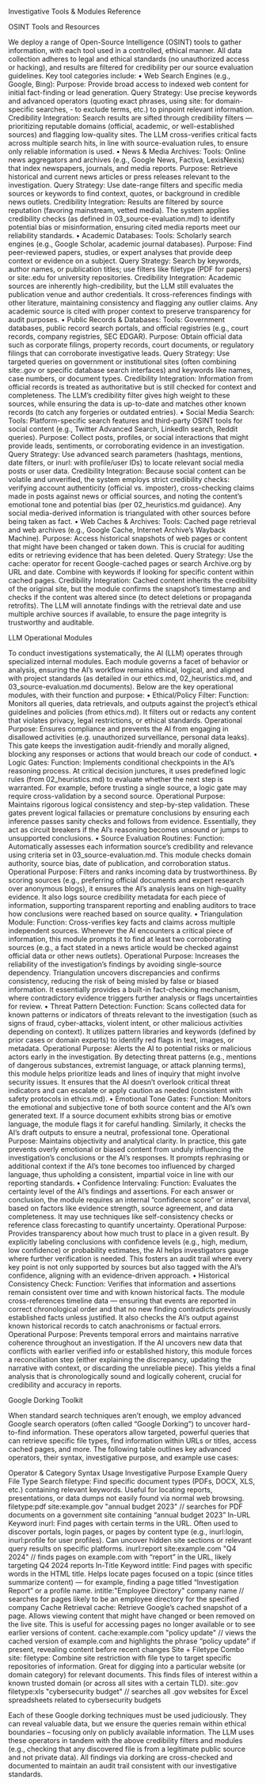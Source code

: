 Investigative Tools & Modules Reference

OSINT Tools and Resources

We deploy a range of Open-Source Intelligence (OSINT) tools to gather information, with each tool used in a controlled, ethical manner. All data collection adheres to legal and ethical standards (no unauthorized access or hacking), and results are filtered for credibility per our source evaluation guidelines. Key tool categories include:
	•	Web Search Engines (e.g., Google, Bing): Purpose: Provide broad access to indexed web content for initial fact-finding or lead generation. Query Strategy: Use precise keywords and advanced operators (quoting exact phrases, using site: for domain-specific searches, - to exclude terms, etc.) to pinpoint relevant information. Credibility Integration: Search results are sifted through credibility filters — prioritizing reputable domains (official, academic, or well-established sources) and flagging low-quality sites. The LLM cross-verifies critical facts across multiple search hits, in line with source-evaluation rules, to ensure only reliable information is used.
	•	News & Media Archives: Tools: Online news aggregators and archives (e.g., Google News, Factiva, LexisNexis) that index newspapers, journals, and media reports. Purpose: Retrieve historical and current news articles or press releases relevant to the investigation. Query Strategy: Use date-range filters and specific media sources or keywords to find context, quotes, or background in credible news outlets. Credibility Integration: Results are filtered by source reputation (favoring mainstream, vetted media). The system applies credibility checks (as defined in 03_source-evaluation.md) to identify potential bias or misinformation, ensuring cited media reports meet our reliability standards.
	•	Academic Databases: Tools: Scholarly search engines (e.g., Google Scholar, academic journal databases). Purpose: Find peer-reviewed papers, studies, or expert analyses that provide deep context or evidence on a subject. Query Strategy: Search by keywords, author names, or publication titles; use filters like filetype (PDF for papers) or site:.edu for university repositories. Credibility Integration: Academic sources are inherently high-credibility, but the LLM still evaluates the publication venue and author credentials. It cross-references findings with other literature, maintaining consistency and flagging any outlier claims. Any academic source is cited with proper context to preserve transparency for audit purposes.
	•	Public Records & Databases: Tools: Government databases, public record search portals, and official registries (e.g., court records, company registries, SEC EDGAR). Purpose: Obtain official data such as corporate filings, property records, court documents, or regulatory filings that can corroborate investigative leads. Query Strategy: Use targeted queries on government or institutional sites (often combining site:.gov or specific database search interfaces) and keywords like names, case numbers, or document types. Credibility Integration: Information from official records is treated as authoritative but is still checked for context and completeness. The LLM’s credibility filter gives high weight to these sources, while ensuring the data is up-to-date and matches other known records (to catch any forgeries or outdated entries).
	•	Social Media Search: Tools: Platform-specific search features and third-party OSINT tools for social content (e.g., Twitter Advanced Search, LinkedIn search, Reddit queries). Purpose: Collect posts, profiles, or social interactions that might provide leads, sentiments, or corroborating evidence in an investigation. Query Strategy: Use advanced search parameters (hashtags, mentions, date filters, or inurl: with profile/user IDs) to locate relevant social media posts or user data. Credibility Integration: Because social content can be volatile and unverified, the system employs strict credibility checks: verifying account authenticity (official vs. imposter), cross-checking claims made in posts against news or official sources, and noting the content’s emotional tone and potential bias (per 02_heuristics.md guidance). Any social media-derived information is triangulated with other sources before being taken as fact.
	•	Web Caches & Archives: Tools: Cached page retrieval and web archives (e.g., Google Cache, Internet Archive’s Wayback Machine). Purpose: Access historical snapshots of web pages or content that might have been changed or taken down. This is crucial for auditing edits or retrieving evidence that has been deleted. Query Strategy: Use the cache: operator for recent Google-cached pages or search Archive.org by URL and date. Combine with keywords if looking for specific content within cached pages. Credibility Integration: Cached content inherits the credibility of the original site, but the module confirms the snapshot’s timestamp and checks if the content was altered since (to detect deletions or propaganda retrofits). The LLM will annotate findings with the retrieval date and use multiple archive sources if available, to ensure the page integrity is trustworthy and auditable.

LLM Operational Modules

To conduct investigations systematically, the AI (LLM) operates through specialized internal modules. Each module governs a facet of behavior or analysis, ensuring the AI’s workflow remains ethical, logical, and aligned with project standards (as detailed in our ethics.md, 02_heuristics.md, and 03_source-evaluation.md documents). Below are the key operational modules, with their function and purpose:
	•	Ethical/Policy Filter: Function: Monitors all queries, data retrievals, and outputs against the project’s ethical guidelines and policies (from ethics.md). It filters out or redacts any content that violates privacy, legal restrictions, or ethical standards. Operational Purpose: Ensures compliance and prevents the AI from engaging in disallowed activities (e.g. unauthorized surveillance, personal data leaks). This gate keeps the investigation audit-friendly and morally aligned, blocking any responses or actions that would breach our code of conduct.
	•	Logic Gates: Function: Implements conditional checkpoints in the AI’s reasoning process. At critical decision junctures, it uses predefined logic rules (from 02_heuristics.md) to evaluate whether the next step is warranted. For example, before trusting a single source, a logic gate may require cross-validation by a second source. Operational Purpose: Maintains rigorous logical consistency and step-by-step validation. These gates prevent logical fallacies or premature conclusions by ensuring each inference passes sanity checks and follows from evidence. Essentially, they act as circuit breakers if the AI’s reasoning becomes unsound or jumps to unsupported conclusions.
	•	Source Evaluation Routines: Function: Automatically assesses each information source’s credibility and relevance using criteria set in 03_source-evaluation.md. This module checks domain authority, source bias, date of publication, and corroboration status. Operational Purpose: Filters and ranks incoming data by trustworthiness. By scoring sources (e.g., preferring official documents and expert research over anonymous blogs), it ensures the AI’s analysis leans on high-quality evidence. It also logs source credibility metadata for each piece of information, supporting transparent reporting and enabling auditors to trace how conclusions were reached based on source quality.
	•	Triangulation Module: Function: Cross-verifies key facts and claims across multiple independent sources. Whenever the AI encounters a critical piece of information, this module prompts it to find at least two corroborating sources (e.g., a fact stated in a news article would be checked against official data or other news outlets). Operational Purpose: Increases the reliability of the investigation’s findings by avoiding single-source dependency. Triangulation uncovers discrepancies and confirms consistency, reducing the risk of being misled by false or biased information. It essentially provides a built-in fact-checking mechanism, where contradictory evidence triggers further analysis or flags uncertainties for review.
	•	Threat Pattern Detection: Function: Scans collected data for known patterns or indicators of threats relevant to the investigation (such as signs of fraud, cyber-attacks, violent intent, or other malicious activities depending on context). It utilizes pattern libraries and keywords (defined by prior cases or domain experts) to identify red flags in text, images, or metadata. Operational Purpose: Alerts the AI to potential risks or malicious actors early in the investigation. By detecting threat patterns (e.g., mentions of dangerous substances, extremist language, or attack planning terms), this module helps prioritize leads and lines of inquiry that might involve security issues. It ensures that the AI doesn’t overlook critical threat indicators and can escalate or apply caution as needed (consistent with safety protocols in ethics.md).
	•	Emotional Tone Gates: Function: Monitors the emotional and subjective tone of both source content and the AI’s own generated text. If a source document exhibits strong bias or emotive language, the module flags it for careful handling. Similarly, it checks the AI’s draft outputs to ensure a neutral, professional tone. Operational Purpose: Maintains objectivity and analytical clarity. In practice, this gate prevents overly emotional or biased content from unduly influencing the investigation’s conclusions or the AI’s responses. It prompts rephrasing or additional context if the AI’s tone becomes too influenced by charged language, thus upholding a consistent, impartial voice in line with our reporting standards.
	•	Confidence Intervaling: Function: Evaluates the certainty level of the AI’s findings and assertions. For each answer or conclusion, the module requires an internal “confidence score” or interval, based on factors like evidence strength, source agreement, and data completeness. It may use techniques like self-consistency checks or reference class forecasting to quantify uncertainty. Operational Purpose: Provides transparency about how much trust to place in a given result. By explicitly labeling conclusions with confidence levels (e.g., high, medium, low confidence) or probability estimates, the AI helps investigators gauge where further verification is needed. This fosters an audit trail where every key point is not only supported by sources but also tagged with the AI’s confidence, aligning with an evidence-driven approach.
	•	Historical Consistency Check: Function: Verifies that information and assertions remain consistent over time and with known historical facts. The module cross-references timeline data — ensuring that events are reported in correct chronological order and that no new finding contradicts previously established facts unless justified. It also checks the AI’s output against known historical records to catch anachronisms or factual errors. Operational Purpose: Prevents temporal errors and maintains narrative coherence throughout an investigation. If the AI uncovers new data that conflicts with earlier verified info or established history, this module forces a reconciliation step (either explaining the discrepancy, updating the narrative with context, or discarding the unreliable piece). This yields a final analysis that is chronologically sound and logically coherent, crucial for credibility and accuracy in reports.

Google Dorking Toolkit

When standard search techniques aren’t enough, we employ advanced Google search operators (often called “Google Dorking”) to uncover hard-to-find information. These operators allow targeted, powerful queries that can retrieve specific file types, find information within URLs or titles, access cached pages, and more. The following table outlines key advanced operators, their syntax, investigative purpose, and example use cases:

Operator & Category	Syntax Usage	Investigative Purpose	Example Query
File Type Search	filetype:<ext> <keywords>	Find specific document types (PDFs, DOCX, XLS, etc.) containing relevant keywords. Useful for locating reports, presentations, or data dumps not easily found via normal web browsing.	filetype:pdf site:example.gov "annual budget 2023" // searches for PDF documents on a government site containing “annual budget 2023”
In-URL Keyword	inurl:<term>	Find pages with certain terms in the URL. Often used to discover portals, login pages, or pages by content type (e.g., inurl:login, inurl:profile for user profiles). Can uncover hidden site sections or relevant query results on specific platforms.	inurl:report site:example.com "Q4 2024" // finds pages on example.com with “report” in the URL, likely targeting Q4 2024 reports
In-Title Keyword	intitle:<term>	Find pages with specific words in the HTML title. Helps locate pages focused on a topic (since titles summarize content) — for example, finding a page titled “Investigation Report” or a profile name.	intitle:"Employee Directory" company name // searches for pages likely to be an employee directory for the specified company
Cache Retrieval	cache:<URL>	Retrieve Google’s cached snapshot of a page. Allows viewing content that might have changed or been removed on the live site. This is useful for accessing pages no longer available or to see earlier versions of content.	cache:example.com "policy update" // views the cached version of example.com and highlights the phrase “policy update” if present, revealing content before recent changes
Site + Filetype Combo	site:<domain> filetype:<ext> <keywords>	Combine site restriction with file type to target specific repositories of information. Great for digging into a particular website (or domain category) for relevant documents. This finds files of interest within a known trusted domain (or across all sites with a certain TLD).	site:.gov filetype:xls "cybersecurity budget" // searches all .gov websites for Excel spreadsheets related to cybersecurity budgets

Each of these Google dorking techniques must be used judiciously. They can reveal valuable data, but we ensure the queries remain within ethical boundaries – focusing only on publicly available information. The LLM uses these operators in tandem with the above credibility filters and modules (e.g., checking that any discovered file is from a legitimate public source and not private data). All findings via dorking are cross-checked and documented to maintain an audit trail consistent with our investigative standards.

